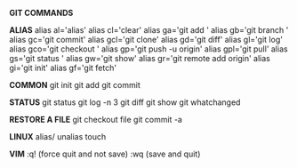 **GIT COMMANDS**

**ALIAS**
alias al='alias'
alias cl='clear'
alias ga='git add '
alias gb='git branch '
alias gc='git commit'
alias gcl='git clone'
alias gd='git diff'
alias gl='git log'
alias gco='git checkout '
alias gp='git push -u origin'
alias gpl='git pull'
alias gs='git status '
alias gw='git show'
alias gr='git remote add origin'
alias gi='git init'
alias gf='git fetch'

**COMMON**
git init
git add
git commit

**STATUS**
git status
git log -n 3
git diff <filename>
git show
git whatchanged

**RESTORE A FILE**
git checkout <commit hash> file
git commit -a

**LINUX**
alias/ unalias
touch <filename>

**VIM**
:q! (force quit and not save)
:wq (save and quit)

